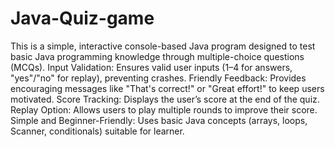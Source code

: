 # Java-Quiz-game
This is a simple, interactive console-based Java program designed to test basic Java programming knowledge through multiple-choice questions (MCQs). 
Input Validation: Ensures valid user inputs (1–4 for answers, "yes"/"no" for replay), preventing crashes.
Friendly Feedback: Provides encouraging messages like "That's correct!" or "Great effort!" to keep users motivated.
Score Tracking: Displays the user’s score at the end of the quiz.
Replay Option: Allows users to play multiple rounds to improve their score.
Simple and Beginner-Friendly: Uses basic Java concepts (arrays, loops, Scanner, conditionals) suitable for learner.
